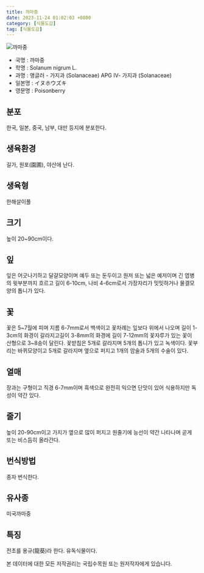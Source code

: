 ```yaml
---
title: 까마중
date: 2023-11-24 01:02:03 +0800
category: [식물도감]
tag: [식물도감]
---
```




![까마중](/fileUpload/plants/basic/Solanaceae/Solanum/7887/1_th2.JPG)
- 국명 : 까마중
- 학명 : Solanum nigrum L.
- 과명 : 앵글러 - 가지과 (Solanaceae) APG Ⅳ- 가지과 (Solanaceae)
- 일본명 : イヌホウズキ
- 영문명 : Poisonberry


## 분포
한국, 일본, 중국, 남부, 대만 등지에 분포한다.
## 생육환경
길가, 원포(園圃), 야산에 난다.
## 생육형
한해살이풀
## 크기
높이 20~90cm이다.
## 잎
잎은 어긋나기하고 달걀모양이며 예두 또는 둔두이고 원저 또는 넓은 예저이며 긴 엽병의 윗부분까지 흐르고 길이 6-10cm, 나비 4-6cm로서 가장자리가 밋밋하거나 물결모양의 톱니가 있다.
## 꽃
꽃은 5~7월에 피며 지름 6-7mm로서 백색이고 꽃차례는 잎보다 위에서 나오며 길이 1-3cm의 화경이 갈라지고길이 3-8mm의 화경에 길이 7-12mm의 꽃자루가 있는 꽃이 산형으로 3~8송이 달린다. 꽃받침은 5개로 갈라지며 5개의 톱니가 있고 녹색이다. 꽃부리는 바퀴모양이고 5개로 갈라지며 옆으로 퍼지고 1개의 암술과 5개의 수술이 있다.
## 열매
장과는 구형이고 직경 6-7mm이며 흑색으로 완전히 익으면 단맛이 있어 식용하지만 독성이 약간 있다.
## 줄기
높이 20-90cm이고 가지가 옆으로 많이 퍼지고 원줄기에 능선이 약간 나타나며 곧게 또는 비스듬히 올라간다.
## 번식방법
종자 번식한다.
## 유사종
미국까마중
## 특징
전초를 용규(龍葵)라 한다. 유독식물이다.






본 데이터에 대한 모든 저작권리는 국립수목원 또는 원저작자에게 있습니다.
